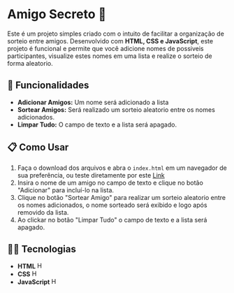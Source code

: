 # Amigo Secreto 🎁

<p align="center">
 
</p>

Este é um projeto simples criado com o intuito de facilitar a organização de sorteio entre amigos. Desenvolvido com **HTML, CSS e JavaScript**, este projeto é funcional e permite que você adicione nomes de possiveis participantes, visualize estes nomes em uma lista e realize o sorteio de forma aleatorio.

## 🔨 Funcionalidades

- **Adicionar Amigos:** Um nome será adicionado a lista
- **Sortear Amigos:** Será realizado um sorteio aleatorio entre os nomes adicionados.
- **Limpar Tudo:** O campo de texto e a lista será apagado.

## 📋 Como Usar

1. Faça o download dos arquivos e abra o `index.html` em um navegador de sua preferência, ou teste diretamente por este [Link](https://site-amigo-secreto.vercel.app/)
2. Insira o nome de um amigo no campo de texto e clique no botão "Adicionar" para incluí-lo na lista.
3. Clique no botão "Sortear Amigo" para realizar um sorteio aleatorio entre os nomes adicionados, o nome sorteado será exibido e logo após removido da lista.
4. Ao clickar no botão "Limpar Tudo" o campo de texto e a lista será apagado.

   
## 👨‍💻 Tecnologias

- **HTML** <img src="https://img.icons8.com/?size=100&id=20909&format=png&color=000000" alt="HTML Logo" width="15px" height="15px">  
- **CSS** <img src="https://img.icons8.com/?size=100&id=21278&format=png&color=000000" alt="HTML Logo" width="15px" height="15px">  
- **JavaScript** <img src="https://img.icons8.com/?size=100&id=108784&format=png&color=000000" alt="HTML Logo" width="15px" height="15px">  

##
